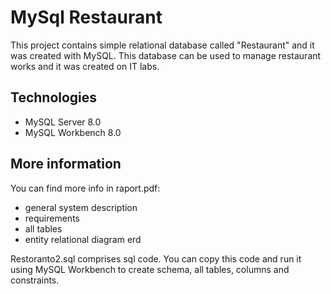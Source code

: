 # MySql Restaurant
This project contains simple relational database called "Restaurant" and it was created with MySQL. 
This database can be used to manage restaurant works and it was created on IT labs.

## Technologies
- MySQL Server 8.0
- MySQL Workbench 8.0

## More information
You can find more info in raport.pdf:
- general system description
- requirements
- all tables
- entity relational diagram erd

Restoranto2.sql comprises sql code. You can copy this code and run it using MySQL Workbench to create schema, all tables, columns and constraints.
